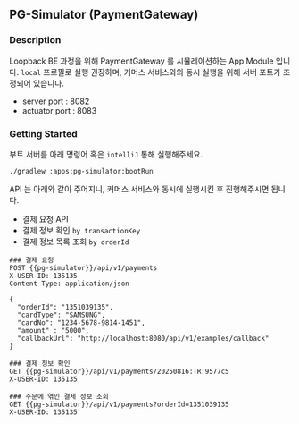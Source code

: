 ## PG-Simulator (PaymentGateway)

### Description
Loopback BE 과정을 위해 PaymentGateway 를 시뮬레이션하는 App Module 입니다.
`local` 프로필로 실행 권장하며, 커머스 서비스와의 동시 실행을 위해 서버 포트가 조정되어 있습니다.
- server port : 8082
- actuator port : 8083

### Getting Started
부트 서버를 아래 명령어 혹은 `intelliJ` 통해 실행해주세요.
```shell
./gradlew :apps:pg-simulator:bootRun
```

API 는 아래와 같이 주어지니, 커머스 서비스와 동시에 실행시킨 후 진행해주시면 됩니다.
- 결제 요청 API
- 결제 정보 확인 `by transactionKey`
- 결제 정보 목록 조회 `by orderId`

```http request
### 결제 요청
POST {{pg-simulator}}/api/v1/payments
X-USER-ID: 135135
Content-Type: application/json

{
  "orderId": "1351039135",
  "cardType": "SAMSUNG",
  "cardNo": "1234-5678-9814-1451",
  "amount" : "5000",
  "callbackUrl": "http://localhost:8080/api/v1/examples/callback"
}

### 결제 정보 확인
GET {{pg-simulator}}/api/v1/payments/20250816:TR:9577c5
X-USER-ID: 135135

### 주문에 엮인 결제 정보 조회
GET {{pg-simulator}}/api/v1/payments?orderId=1351039135
X-USER-ID: 135135

```